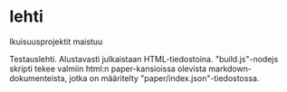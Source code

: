 # lehti
Ikuisuusprojektit maistuu

Testauslehti. Alustavasti julkaistaan HTML-tiedostoina. 
"build.js"-nodejs skripti tekee valmiin html:n paper-kansioissa olevista markdown-dokumenteista, jotka on 
määritelty "paper/index.json"-tiedostossa.
